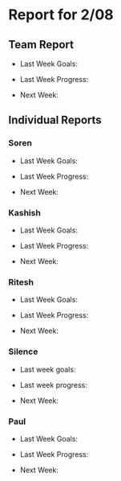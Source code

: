 # Report for 2/08

## Team Report

- Last Week Goals:

- Last Week Progress:

- Next Week:

## Individual Reports

### Soren

- Last Week Goals:

- Last Week Progress:

- Next Week:

### Kashish
- Last Week Goals:

- Last Week Progress:

- Next Week:

### Ritesh
- Last Week Goals:

- Last Week Progress: 

- Next Week:

### Silence
- Last week goals: 

- Last week progress:

- Next Week:

### Paul
- Last Week Goals:

- Last Week Progress:

- Next Week:
